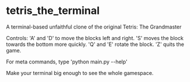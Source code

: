 # tetris_the_terminal
A terminal-based unfaithful clone of the original Tetris: The Grandmaster

Controls: 'A' and 'D' to move the blocks left and right. 
'S' moves the block towards the bottom more quickly. 
'Q' and 'E' rotate the block.
'Z' quits the game.

For meta commands, type 'python main.py --help'

Make your terminal big enough to see the whole gamespace.
